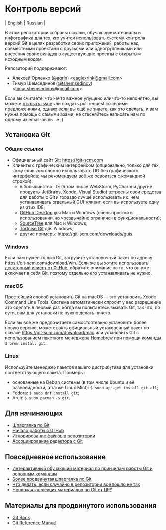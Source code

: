 # Контроль версий

| [English](README.md) | [Russian](README.ru.md) |

В этом репозитории собраны ссылки, обучающие материалы и инфографика для тех, кто
учится использовать систему контроля версий Git в целях разработки своих приложений,
работы над совместными проектами с друзьями или одногруппниками или внесения своих
вкладов в существующие проекты с открытым исходным кодом.

Репозиторий поддерживают:

 * Алексей Орленко ([@aqrln](https://github.com/aqrln))
   &lt;eaglexrlnk@gmail.com&gt;
 * Тимур Шемсединов ([@tshemsedinov](https://github.com/tshemsedinov))
   &lt;timur.shemsedinov@gmail.com&gt;

Если вы считаете, что нечто важное упущено или что-то непонятно, вы можете
[открыть
issue](https://github.com/HowProgrammingWorks/VersionControl/issues/new) или
создать pull request со своими предложениями, однако если вы ещё не знаете, как
это сделать, и вам нужна помощь с самыми азами, не стесняйтесь написать нам по
одному из email-ов выше ;)

## Установка Git

### Общие ссылки

* Официальный сайт Git: <https://git-scm.com>
* Клиенты с графическим интерфейсом (опционально, только для тех, кому слишком
  сложно использовать ПО без графического интерфейса; мы рекомендуем всё же
  освоиться с командной строкой):
   - в большинство IDE (в том числе WebStorm, PyCharm и другие продукты
     JetBrains, Xcode, Visual Studio) встроены свои средства для работы с Git и
     гораздо лучше использовать их, чем устанавливать отдельный GUI-клиент, если
     вы используете одну из этих IDE;
   - [GitHub Desktop](https://desktop.github.com/) для Mac и Windows (очень
     простой в использовании, но чрезвычайно ограничен в функциональности);
   - [SourceTree](https://www.sourcetreeapp.com/) для Mac и Windows;
   - [Tortoise Git](https://tortoisegit.org/) для Windows;
   - другие примеры: <https://git-scm.com/downloads/guis>.

### Windows

Если вам нужен только Git, загрузите установочный пакет по адресу
<https://git-scm.com/download/win>.  Если же вы хотите использовать [десктопный
клиент от GitHub](https://windows.github.com), обратите внимание на то, что он
уже включает в себя Git, поэтому отдельно его устанавливать не нужно.

### macOS

Простейший способ установить Git на macOS &mdash; это установить Xcode Command
Line Tools.  Система автоматически спросит у вас разрешение это сделать в
первый раз, когда вы попытаетесь вызвать Git, так что, по сути, вам для
установки не нужно делать ничего.

Если вы всё же предпочитаете самостоятельно установить более новую версию,
можете взять официальный установочный пакет по ссылке
<https://git-scm.com/download/mac> или установить Git с использованием
пакетного менеджера [Homebrew](https://brew.sh) при помощи команды `$ brew
install git`.

### Linux

Используйте менеджер пакетов вашего дистрибутива для установки
соответствующего пакета.  Примеры:

* основанные на Debian системы (в том числе Ubuntu и её разновидности, а также
  Linux Mint):
  `$ sudo apt-get install git-all`;
* Fedora: `$ sudo dnf install git`;
* Arch: `$ sudo pacman -S git`.

## Для начинающих

* [Шпаргалка по Git](https://services.github.com/on-demand/downloads/github-git-cheat-sheet.pdf)
* [Начало работы с GitHub](https://guides.github.com/activities/hello-world/)
* [Игнорирование файлов в репозитории](https://help.github.com/articles/ignoring-files/)
* [Ассоциирование редактора с Git](https://help.github.com/articles/associating-text-editors-with-git/)

## Повседневное использование

* [Интерактивный обучающий материал по принципам работы Git и основным командам](http://learngitbranching.js.org/)
* [Более продвинутая шпаргалка по Git](http://ndpsoftware.com/git-cheatsheet.html)
* [Что делать, если случайно в репозитории всё пошло не так](http://justinhileman.info/article/git-pretty/git-pretty.png)
* [Неплохая коллекция материалов по Git от ЦРУ](https://wikileaks.org/ciav7p1/cms/space_1736707.html)

## Материалы для продвинутого использования

* [Git Book](https://git-scm.com/book/en/v2)
* [Git Reference Manual](https://git-scm.com/docs)
